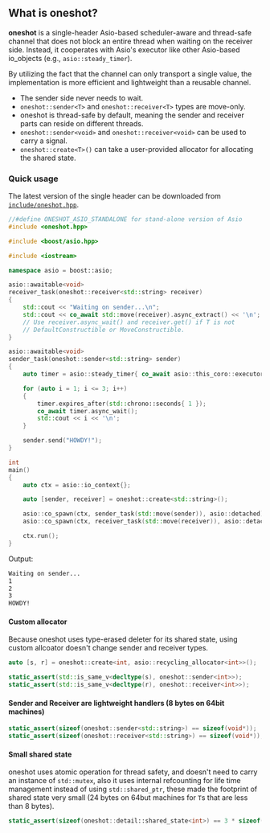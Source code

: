 ## What is oneshot?

**oneshot** is a single-header Asio-based scheduler-aware and thread-safe channel that does not block an entire thread when waiting on the receiver side. Instead, it cooperates with Asio's executor like other Asio-based io_objects (e.g., `asio::steady_timer`).

By utilizing the fact that the channel can only transport a single value, the implementation is more efficient and lightweight than a reusable channel.

* The sender side never needs to wait.
* `oneshot::sender<T>` and `oneshot::receiver<T>` types are move-only.
* oneshot is thread-safe by default, meaning the sender and receiver parts can reside on different threads.
* `oneshot::sender<void>` and `oneshot::receiver<void>` can be used to carry a signal.
* `oneshot::create<T>()` can take a user-provided allocator for allocating the shared state.

### Quick usage

The latest version of the single header can be downloaded from [`include/oneshot.hpp`](include/oneshot.hpp).
```c++
//#define ONESHOT_ASIO_STANDALONE for stand-alone version of Asio
#include <oneshot.hpp>

#include <boost/asio.hpp>

#include <iostream>

namespace asio = boost::asio;

asio::awaitable<void>
receiver_task(oneshot::receiver<std::string> receiver)
{
    std::cout << "Waiting on sender...\n";
    std::cout << co_await std::move(receiver).async_extract() << '\n';
    // Use receiver.async_wait() and receiver.get() if T is not
    // DefaultConstructible or MoveConstructible.
}

asio::awaitable<void>
sender_task(oneshot::sender<std::string> sender)
{
    auto timer = asio::steady_timer{ co_await asio::this_coro::executor };

    for (auto i = 1; i <= 3; i++)
    {
        timer.expires_after(std::chrono::seconds{ 1 });
        co_await timer.async_wait();
        std::cout << i << '\n';
    }

    sender.send("HOWDY!");
}

int
main()
{
    auto ctx = asio::io_context{};

    auto [sender, receiver] = oneshot::create<std::string>();

    asio::co_spawn(ctx, sender_task(std::move(sender)), asio::detached);
    asio::co_spawn(ctx, receiver_task(std::move(receiver)), asio::detached);

    ctx.run();
}

```

Output:

```BASH
Waiting on sender...
1
2
3
HOWDY!
```

#### Custom allocator
Because oneshot uses type-erased deleter for its shared state, using custom allcoator doesn't change sender and receiver types.

```C++
auto [s, r] = oneshot::create<int, asio::recycling_allocator<int>>();

static_assert(std::is_same_v<decltype(s), oneshot::sender<int>>);
static_assert(std::is_same_v<decltype(r), oneshot::receiver<int>>);
```

#### Sender and Receiver are lightweight handlers (8 bytes on 64bit machines)

```C++
static_assert(sizeof(oneshot::sender<std::string>) == sizeof(void*));
static_assert(sizeof(oneshot::receiver<std::string>) == sizeof(void*));
```

#### Small shared state
oneshot uses atomic operation for thread safety, and doesn't need to carry an instance of `std::mutex`, also it uses internal refcounting for life time management instead of using `std::shared_ptr`, these made the footprint of shared state very small (24 bytes on 64but machines for `T`s that are less than 8 bytes).
```C++
static_assert(sizeof(oneshot::detail::shared_state<int>) == 3 * sizeof(void*));
```
